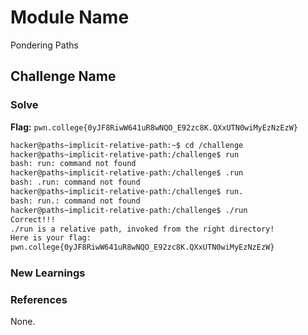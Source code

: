 # Module Name
Pondering Paths

## Challenge Name

### Solve
**Flag:** `pwn.college{0yJF8RiwW641uR8wNQO_E92zc8K.QXxUTN0wiMyEzNzEzW}`

```bash
hacker@paths~implicit-relative-path:~$ cd /challenge
hacker@paths~implicit-relative-path:/challenge$ run
bash: run: command not found
hacker@paths~implicit-relative-path:/challenge$ .run
bash: .run: command not found
hacker@paths~implicit-relative-path:/challenge$ run.
bash: run.: command not found
hacker@paths~implicit-relative-path:/challenge$ ./run
Correct!!!
./run is a relative path, invoked from the right directory!
Here is your flag:
pwn.college{0yJF8RiwW641uR8wNQO_E92zc8K.QXxUTN0wiMyEzNzEzW}
```

### New Learnings


### References 
None.
